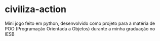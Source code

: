 # civiliza-action
Mini jogo feito em python, desenvolvido como projeto para a matéria de POO (Programação Orientada a Objetos) durante a minha graduação no IESB

